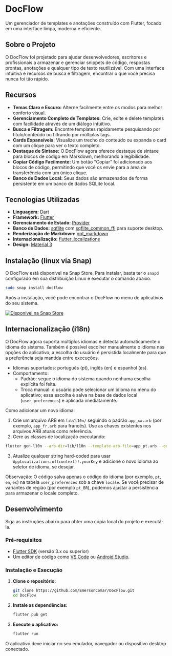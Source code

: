 # DocFlow

Um gerenciador de templates e anotações construído com Flutter, focado em uma interface limpa, moderna e eficiente.

##  Sobre o Projeto

O DocFlow foi projetado para ajudar desenvolvedores, escritores e profissionais a armazenar e gerenciar snippets de código, respostas prontas, anotações e qualquer tipo de texto reutilizável. Com uma interface intuitiva e recursos de busca e filtragem, encontrar o que você precisa nunca foi tão rápido.

## Recursos

- **Temas Claro e Escuro:** Alterne facilmente entre os modos para melhor conforto visual.
- **Gerenciamento Completo de Templates:** Crie, edite e delete templates com facilidade através de um diálogo intuitivo.
- **Busca e Filtragem:** Encontre templates rapidamente pesquisando por título/conteúdo ou filtrando por múltiplas tags.
- **Cards Expansíveis:** Visualize um trecho do conteúdo ou expanda o card com um clique para ver o texto completo.
- **Destaque de Sintaxe:** O DocFlow agora oferece destaque de sintaxe para blocos de código em Markdown, melhorando a legibilidade.
- **Copiar Código Facilmente:** Um botão "Copiar" foi adicionado aos blocos de código, permitindo que você os envie para a área de transferência com um único clique.
- **Banco de Dados Local:** Seus dados são armazenados de forma persistente em um banco de dados SQLite local.

## Tecnologias Utilizadas

- **Linguagem:** [Dart](https://dart.dev/)
- **Framework:** [Flutter](https://flutter.dev/)
- **Gerenciamento de Estado:** [Provider](https://pub.dev/packages/provider)
- **Banco de Dados:** [sqflite](https://pub.dev/packages/sqflite) com [sqflite_common_ffi](https://pub.dev/packages/sqflite_common_ffi) para suporte desktop.
- **Renderização de Markdown:** [gpt_markdown](https://pub.dev/packages/gpt_markdown)
- **Internacionalização:** [flutter_localizations](https://api.flutter.dev/flutter/flutter_localizations/flutter_localizations-library.html)
- **Design:** [Material 3](https://m3.material.io/)

## Instalação (linux via Snap)

O DocFlow está disponível na Snap Store. Para instalar, basta ter o `snapd` configurado em sua distribuição Linux e executar o comando abaixo.

```sh
sudo snap install docflow 
```

Após a instalação, você pode encontrar o DocFlow no menu de aplicativos do seu sistema.

[![Disponível na Snap Store](https://snapcraft.io/pt/dark/install.svg)](https://snapcraft.io/docflow)

## Internacionalização (i18n)

O DocFlow agora suporta múltiplos idiomas e detecta automaticamente o idioma do sistema. Também é possível escolher manualmente o idioma nas opções do aplicativo; a escolha do usuário é persistida localmente para que a preferência seja mantida entre execuções.

- Idiomas suportados: português (pt), inglês (en) e espanhol (es).
- Comportamento:
    - Padrão: segue o idioma do sistema quando nenhuma escolha explícita foi feita.
    - Troca manual: o usuário pode selecionar um idioma no menu do aplicativo; essa escolha é salva na base de dados local (`user_preferences`) e aplicada imediatamente.

Como adicionar um novo idioma:

1. Crie um arquivo ARB em `lib/l10n/` seguindo o padrão `app_xx.arb` (por exemplo, `app_fr.arb` para francês). Use as chaves existentes nos arquivos ARB atuais como referência.
2. Gere as classes de localização executando:

```bash
flutter gen-l10n --arb-dir=lib/l10n --template-arb-file=app_pt.arb --output-localization-file=app_localizations.dart --output-dir=lib/generated
```

3. Atualize qualquer string hard-coded para usar `AppLocalizations.of(context)!.yourKey` e adicione o novo idioma ao seletor de idioma, se desejar.

Observação: O código salva apenas o código do idioma (por exemplo, `pt`, `en`, `es`) na tabela `user_preferences` sob a chave `locale`. Se você precisar de variantes de região (por exemplo `pt_BR`), podemos ajustar a persistência para armazenar o locale completo.

## Desenvolvimento

Siga as instruções abaixo para obter uma cópia local do projeto e executá-la.

### Pré-requisitos

- [Flutter SDK](https://flutter.dev/docs/get-started/install) (versão 3.x ou superior)
- Um editor de código como [VS Code](https://code.visualstudio.com/) ou [Android Studio](https://developer.android.com/studio).

### Instalação e Execução

1.  **Clone o repositório:**
    ```sh
    git clone https://github.com/EmersonComar/DocFlow.git
    cd DocFlow
    ```

2.  **Instale as dependências:**
    ```sh
    flutter pub get
    ```

3.  **Execute o aplicativo:**
    ```sh
    flutter run
    ```

O aplicativo deve iniciar no seu emulador, navegador ou dispositivo desktop conectado.